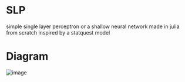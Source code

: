 # SLP
simple single layer perceptron or a shallow neural network made in julia from scratch inspired by a statquest model

# Diagram
![image](https://github.com/user-attachments/assets/7b9988af-eb58-40f4-8a14-6f80489b06b4)

